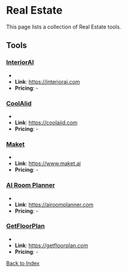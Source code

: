 # Real Estate

This page lists a collection of Real Estate tools.

## Tools

### [InteriorAI](https://interiorai.com)
-
- **Link**: https://interiorai.com
- **Pricing**: -

### [CoolAlid](https://coolaiid.com)
-
- **Link**: https://coolaiid.com
- **Pricing**: -

### [Maket](https://www.maket.ai)
-
- **Link**: https://www.maket.ai
- **Pricing**: -

### [AI Room Planner](https://airoomplanner.com)
-
- **Link**: https://airoomplanner.com
- **Pricing**: -

### [GetFloorPlan](https://getfloorplan.com)
-
- **Link**: https://getfloorplan.com
- **Pricing**: -


[Back to Index](././README.MD)
